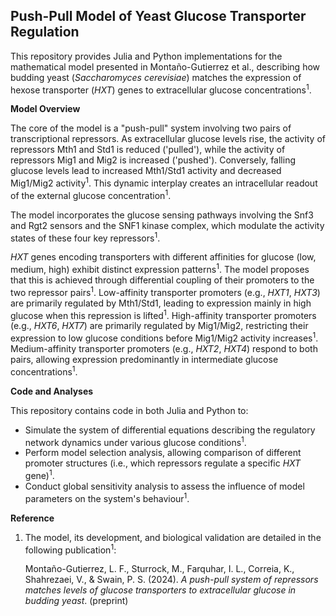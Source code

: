 ## Push-Pull Model of Yeast Glucose Transporter Regulation

This repository provides Julia and Python implementations for the mathematical model presented in Montaño-Gutierrez et al., describing how budding yeast (*Saccharomyces cerevisiae*) matches the expression of hexose transporter (*HXT*) genes to extracellular glucose concentrations<sup>1</sup>.

**Model Overview**

The core of the model is a "push-pull" system involving two pairs of transcriptional repressors. As extracellular glucose levels rise, the activity of repressors Mth1 and Std1 is reduced ('pulled'), while the activity of repressors Mig1 and Mig2 is increased ('pushed'). Conversely, falling glucose levels lead to increased Mth1/Std1 activity and decreased Mig1/Mig2 activity<sup>1</sup>. This dynamic interplay creates an intracellular readout of the external glucose concentration<sup>1</sup>.

The model incorporates the glucose sensing pathways involving the Snf3 and Rgt2 sensors and the SNF1 kinase complex, which modulate the activity states of these four key repressors<sup>1</sup>.

*HXT* genes encoding transporters with different affinities for glucose (low, medium, high) exhibit distinct expression patterns<sup>1</sup>. The model proposes that this is achieved through differential coupling of their promoters to the two repressor pairs<sup>1</sup>. Low-affinity transporter promoters (e.g., *HXT1*, *HXT3*) are primarily regulated by Mth1/Std1, leading to expression mainly in high glucose when this repression is lifted<sup>1</sup>. High-affinity transporter promoters (e.g., *HXT6*, *HXT7*) are primarily regulated by Mig1/Mig2, restricting their expression to low glucose conditions before Mig1/Mig2 activity increases<sup>1</sup>. Medium-affinity transporter promoters (e.g., *HXT2*, *HXT4*) respond to both pairs, allowing expression predominantly in intermediate glucose concentrations<sup>1</sup>.

**Code and Analyses**

This repository contains code in both Julia and Python to:

*   Simulate the system of differential equations describing the regulatory network dynamics under various glucose conditions<sup>1</sup>.
*   Perform model selection analysis, allowing comparison of different promoter structures (i.e., which repressors regulate a specific *HXT* gene)<sup>1</sup>.
*   Conduct global sensitivity analysis to assess the influence of model parameters on the system's behaviour<sup>1</sup>.

**Reference**

1.  The model, its development, and biological validation are detailed in the following publication<sup>1</sup>:

    Montaño-Gutierrez, L. F., Sturrock, M., Farquhar, I. L., Correia, K., Shahrezaei, V., & Swain, P. S. (2024). *A push-pull system of repressors matches levels of glucose transporters to extracellular glucose in budding yeast*. (preprint)


